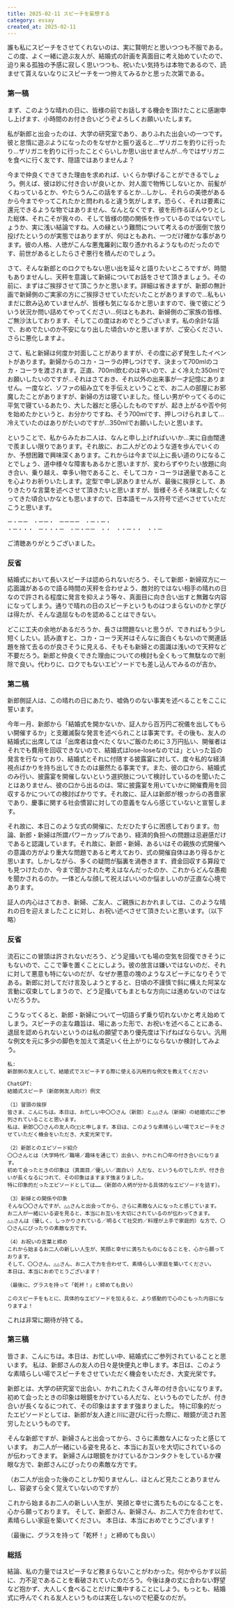 ```yaml
---
title: 2025-02-11 スピーチを妄想する
category: essay
created_at: 2025-02-11
---
```


誰も私にスピーチをさせてくれないのは、実に賢明だと思いつつも不服である。この度、よく一緒に遊ぶ友人が、結婚式の計画を真面目に考え始めていたので、迫り来る孤独の予感に寂しく思いつつも、祝いたい気持ちは本物であるので、読ませて貰えないなりにスピーチを一つ拵えてみるかと思った次第である。

### 第一稿

まず、このような晴れの日に、皆様の前でお話しする機会を頂けたことに感謝申し上げます、小時間のお付き合いどうぞよろしくお願いいたします。

私が新郎と出会ったのは、大学の研究室であり、ありふれた出会いの一つです。彼と怠惰に遊ぶようになったのをなぜかと振り返ると...ザリガニを釣りに行ったり...ザリガニを釣りに行ったことぐらいしか思い出せませんが...今ではザリガニを食べに行く友です、隠語ではありませんよ？

今まで仲良くできてきた理由を求めれば、いくらか挙げることができるでしょう。例えば、彼は妙に付き合いが良いとか、対人面で物怖じしないとか、前髪がくねっているとか、やたらうんこの話をするとか...しかし、それらの美徳があるから今までやってこれたかと問われると違う気がします。恐らく、それは要素に還元できるような物ではありません、なんとなくです、彼を形作るぼんやりとした総体、それこそが我々の、そして皆様の間の関係を作っているのではないでしょうか、実に浅い結論ですね。人の縁という難問について考えるのが面倒で放り投げたというのが実態ではありますが、何はともあれ、一つだけ確かな事があります。彼の人格、人徳がこんな悪鬼羅刹に取り憑かれるようなものだったのです、前世があるとしたらさぞ悪行を積んだのでしょう。

さて、そんな新郎とのロクでもない思い出を延々と語りたいところですが、時間もありませんし、天秤を意識して新婦についてお話をさせて頂きましょう。その前に、まずはご挨拶させて頂こうかと思います。詳細は省きますが、新郎の無計画で新婦側のご実家の方にご挨拶させていただいたことがありますので...私もいまだに飲み込めていませんが、皆様も気になるかと思いますので、後で彼にどういう状況か問い詰めてやってください...何はともあれ、新婦側のご家族の皆様、ご無沙汰しております、そしてこの度はおめでとうございます。私の余計な話で、おめでたいのか不安になり出した頃合いかと思いますが、ご安心ください、さらに悪化しますよ。

さて、私と新婦は何度か対面しことがありますが、その度に必ず発生したイベントがあります。新婦からのコカ・コーラの押しつけです、決まって700mlのコカ・コーラを渡されます。正直、700ml飲むのは辛いので、よく冷えた350mlでお願いしたいのですが...それはさておき、それ以外の出来事が一才記憶にありません。一度など、ソファの組み立てを手伝えということで、お二人の部屋にお邪魔したことがありますが、新婦の方は寝ていました。怪しい男がやってくるのに平気で寝ているあたり、大した器だと感心したものですが、起き上がるや否や何を始めたかというと、お分かりですね、そう700mlです、押しつけられまして...冷えていたのはありがたいのですが...350mlでお願いしたいと思います。

ということで、私からみたお二人は、なんと申し上げればいいか...実に自由闊達で羨ましい限りであります。それ故に、お二人がどのような道を歩んでいくのか、予想困難で興味深くあります。これからは今まで以上に長い道のりになることでしょう、道中様々な障害もあるかと思いますが、変わらずやりたい放題に向き合い、乗り越え、幸多い物であること、そしてコカ・コーラは適量であることを心よりお祈りいたします。定型で申し訳ありませんが、最後に挨拶として、ありきたりな言葉を述べさせて頂きたいと思いますが、皆様そろそろ味変したくなってきた頃合いかなとも思いますので、日本語モールス符号で述べさせていただこうと思います。

```
ー・ーー　・ーー・　ーーーー　・ー・ー・
・ー・・・　ー・・・ー　・ー・ーー　・・　・・ー・・　・・ー
```

ご清聴ありがとうございました。

### 反省

結婚式において長いスピーチは認められないだろう、そして新郎・新婦双方に一応面識があるので語る時間の天秤を合わせよう、敵対的ではない相手の晴れの日なので許される程度に発言を抑えよう等々、真面目に向き合い出すと無難な内容になってしまう。通りで晴れの日のスピーチというものはつまらないのかと学びは得たが、そんな退屈なものを認めることはできない。

どこに工夫の余地があるだろうか、長さは問題ないと思うが、できればもう少し短くしたい。読み直すと、コカ・コーラ天丼はそんなに面白くもないので関連話題を捨て去るのが良さそうに見える、そもそも新婦との面識は浅いので天秤など不要だろう。新郎と仲良くできた理由についての検討も全くもって無駄なので削除で良い。代わりに、ロクでもないエピソードでも差し込んでみるのが吉か。

### 第二稿

新郎側証人は、この晴れの日にあたり、嘘偽りのない事実を述べることをここに誓います。

今年一月、新郎から「結婚式を開かないか、証人から百万円ご祝儀を出してもらい開催するか」と支離滅裂な発言を述べられことは事実です。その後も、友人の結婚式に出席しては「出席者は食べたくないご飯のために３万円払い、開催者はそれでも費用を回収できないので、結婚式はlose-loseなのでは」といった旨の発言を行なっており、結婚式とそれに付随する披露宴に対して、度々私的な経済視点ばかりを持ち出してきたのは厳然たる事実です。また、彼の口から、結婚式のみ行い、披露宴を開催しないという選択肢について検討しているのを聞いたことはありません、彼の口から出るのは、常に披露宴を用いていかに開催費用を回収するかについての検討ばかりです。それ故に、証人は新郎が根っからの吝嗇家であり、慶事に関する社会慣習に対しての意義をなんら感じていないと宣誓します。

それ故に、本日このような式の開催に、ただひたすらに困惑しております。勿論、新郎・新婦は所謂パワーカップルであり、経済的負担への問題は忌避感だけであると認識しています。それ故に、新郎・新婦、あるいはその親族の式開催への意識の方がより重大な問題であると考えており、式の開催自体はあり得るかと思います。しかしながら、多くの疑問が脳裏を渦巻きます、資金回収する算段でも見つけたのか、今まで聞かされた考えはなんだったのか、これからどんな愚痴を聞かされるのか。一体どんな顔して祝えばいいのか悩ましいのが正直な心境であります。

証人の内心はさておき、新婦、ご友人、ご親族におかれましては、このような晴れの日を迎えましたことに対し、お祝い述べさせて頂きたいと思います。（以下略）

### 反省

流石にこの冒頭は許されないだろう、どう足掻いても場の空気を回復できそうにもないので、ここで筆を置くことにしよう。彼の放言は嫌いではないのだ、それに対して悪意も特にないのだが、なぜか悪意の塊のようなスピーチになりそうである。新郎に対してだけ言及しようとすると、日頃の不謹慎で斜に構えた阿呆な言動に収束してしまうので、どう足掻いてもまともな方向には進めないのではないだろうか。

こうなってくると、新郎・新婦について一切語らず乗り切れないかと考え始めてしまう。スピーチの主な趣旨は、場にあった形で、お祝いを述べることにある、退屈を認められないというのは私の願望であり優先度は下げねばならない。汎用な例文を元に多少の脚色を加えて満足いく仕上がりにならないか検討してみよう。

```
私:
新郎側の友人として、結婚式でスピーチする際に使える汎用的な例文を教えてください

ChatGPT:
結婚式スピーチ（新郎側友人向け）例文

（1）冒頭の挨拶
皆さま、こんにちは。本日は、お忙しい中〇〇さん（新郎）と△△さん（新婦）の結婚式にご参列されていることと思います。
私は、新郎〇〇さんの友人の□□と申します。本日は、このような素晴らしい場でスピーチをさせていただく機会をいただき、大変光栄です。

（2）新郎とのエピソード紹介
〇〇さんとは（大学時代／職場／趣味を通じて）出会い、かれこれ〇年の付き合いになります。
初めて会ったときの印象は（真面目／優しい／面白い）人だな、というものでしたが、付き合いが長くなるにつれて、その印象はますます強まりました。
特に印象的だったエピソードとしては……（新郎の人柄が分かる具体的なエピソードを話す）。

（3）新婦との関係や印象
そんな〇〇さんですが、△△さんと出会ってから、さらに素敵な人になったと感じています。
お二人が一緒にいる姿を見ると、本当にお互いを大切にされているのが伝わってきます。
△△さんは（優しく、しっかりされている／明るくて社交的／料理が上手で家庭的）な方で、〇〇さんにぴったりの素敵な方です。

（4）お祝いの言葉と締め
これから始まるお二人の新しい人生が、笑顔と幸せに満ちたものになることを、心から願っております。
そして、〇〇さん、△△さん、お二人で力を合わせて、素晴らしい家庭を築いてください。
本日は、本当におめでとうございます！

（最後に、グラスを持って「乾杯！」と締めても良い）

このスピーチをもとに、具体的なエピソードを加えると、より感動的で心のこもった内容になりますよ！
```

これは非常に期待が持てる。

### 第三稿

皆さま、こんにちは。本日は、お忙しい中、結婚式にご参列されていることと思います。
私は、新郎さんの友人の日々是快便丸と申します。本日は、このような素晴らしい場でスピーチをさせていただく機会をいただき、大変光栄です。

新郎とは、大学の研究室で出会い、かれこれたくさん年の付き合いになります。
初めて会ったときの印象は眼鏡をかけている人だな、というものでしたが、付き合いが長くなるにつれて、その印象はますます強まりました。
特に印象的だったエピソードとしては、新郎が友人達と川に遊びに行った際に、眼鏡が流され苦労したというものです。

そんな新郎ですが、新婦さんと出会ってから、さらに素敵な人になったと感じています。
お二人が一緒にいる姿を見ると、本当にお互いを大切にされているのが伝わってきます。
新婦さんは眼鏡をかけているかコンタクトをしているか裸眼な方で、新郎さんにぴったりの素敵な方です。

（お二人が出会った後のことしか知りませんし、ほとんど見たことありませんし、容姿すら全く覚えていないのですが）

これから始まるお二人の新しい人生が、笑顔と幸せに満ちたものになることを、心から願っております。
そして、新郎さん、新婦さん、お二人で力を合わせて、素晴らしい家庭を築いてください。
本日は、本当におめでとうございます！

（最後に、グラスを持って「乾杯！」と締めても良い）

### 総括

結論、私の力量ではスピーチなど務まらないことがわかった。何かやらかす以前に、力不足であることを看破されていたのだろう。今後は身の丈に合わない野望など抱かず、大人しく食べることだけに集中することにしよう。もっとも、結婚式に呼んでくれる友人というものは実在しないので杞憂なのだが。

